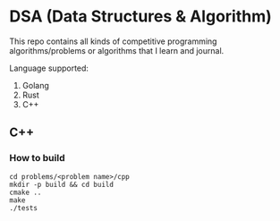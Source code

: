# DSA (Data Structures & Algorithm)

This repo contains all kinds of competitive programming algorithms/problems or algorithms that I learn and journal.

Language supported:
1. Golang
2. Rust
3. C++

## C++

### How to build

```shell
cd problems/<problem name>/cpp
mkdir -p build && cd build
cmake ..
make
./tests
```
